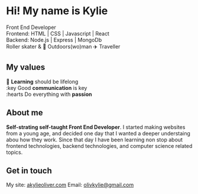 Hi! My name is Kylie
========================================================================================================================================
Front End Developer <br/>
Frontend:  HTML | CSS | Javascript | React <br/>
Backend: Node.js | Express | MongoDb <br/>
 Roller skater & 🌳 Outdoors(wo)man ✈️ Traveller

## My values

🧠  **Learning** should be lifelong <br/>
:key  Good **communication** is key <br/>
:hearts Do everything with **passion** <br/>

## About me


**Self-strating self-taught Front End Developer**. I started making websites from a young age, and decided one day that I wanted a deeper understaing abou how they work. Since that day I have been learning non stop about frontend technologies, backend technologies, and computer science related topics.


## Get in touch 
My site: [akylieoliver.com](https://www.kylieoliver.com/)
Email: olivkylie@gmail.com
